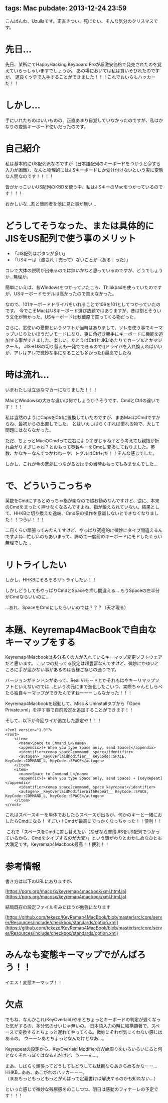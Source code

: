 tags: Mac
pubdate: 2013-12-24 23:59
---
こんばんわ、Uzullaです。正直きつい、死にたい、そんな気分のクリスマスです。


# 先日…

先日、某所にてHappyHacking Keyboard Proが超激安価格で発売されたのを覚えていらっしゃいますでしょうか。
あの場においては私は買いそびれたのですが、  運良くツテで入手することができました！！！これでおいらもハッカーだ！！


# しかし…

手にいれたものはいいものの、正直あまり自覚していなかったのですが、私はかなりの変態キーボード使いだったのです。


# 自己紹介
私は基本的にUS配列派なのですが（日本語配列のキーボードをつかうと＠すら入力が困難）、なんと物理的にはJISキーボードしか受け付けないという実に変態な人間なのです！！！！

皆がかっこいいUS配列のKBDを使う中、私はJISキーのMacをつかっているのです！！！


おかしいな…割と賛同者を他に見た事が無い…


# どうしてそうなった、または具体的にJISをUS配列で使う事のメリット

* 「JIS配列はボタンが多い」
* 「USキーは（渡され｜売って）ないことが（ある｜った）」

コレで大体の説明が出来るのでは無いかなと思っているのですが、どうでしょうか…無理か。


簡単にいえば、昔Windowsをつかっていたころ、Thinkpadを使っていたのですが、USキーボードモデルは高かったので買えなかった。

なので、101キーボードドライバをいれることで106を101としてつかっていたのです。
今でこそMacはUSキーボード選び放題ではありますが、昔は割とそういう文化が無かった。USキーボードは秋葉原で買ってくる物だった。


さらに、窓使いの憂鬱というソフトが当時はありまして、ソレを使う事でキーマップいじりたいほうだいモードになり、兎に角好き勝手にキーボードに機能を追加する事ができました、楽しい。たとえばCtrlとJKLIあたりでカーソルとかマジクール。
JIS->USの切り替えも一発でできるので((ドライバを入れ換えればいいが、アレはアレで微妙な事になることも多かった))最高でしたね


# 時は流れ…

いまわたしは立派なマカーになりました！！！


MacとWindowsの大きな違いは何でしょうか？そうです、CmdとCtrlの違いです！！！


私は当然のようにCapsをCtrlに置換していたのですが、まあMacはCmdですからね、最初からの出直しでした。
とはいえしばらくすれば慣れる物で、大して問題にはならなかった。

ただ、ちょっとMacのCmdって左右によりすぎじゃね？どう考えても親指が折れ曲がりすぎじゃね？とおもって英数キーをCmdに変換しておりました。英数、かなキーなんてつかわねーや、トグルはCtrl+;だ！！そんな感じでした。


しかし、これが今の悲劇につながるとはその当時おもってもみませんでした…


# で、どういうこっちゃ

英数をCmdにするとめっちゃ指が楽なので超お勧めなんですけど、逆に、本来のCmdをまったく押せなくなるんですよね、指が鍛えられていない。結果として、HHKBに切り換えた途端、Cmd系の操作を意識しないとできなくなりました！！つらい！！！

二日くらい頑張ってみたんですけど、やっぱり究極的に微妙にタイプ間違えるんですよね…忙しいのもあいまって、諦めて一度前のキーボードにモドしたくらい無理でした…


# リトライしたい

しかし、HHKBにそろそろリトライしたい！！

しかしどうしてもやっぱりCmdとSpaceを押し間違える…
もうSpaceの左半分がCmdならいいのに…


…あれ、SpaceをCmdにしたらいいのでは？？？（天才現る）


# 本題、Keyremap4MacBookで自由なキーマップをする

Keyremap4Macbookは多分多くの人が入れているキーマップ変更ソフトウェアだと思います。
こいつの持ってる設定は超豊富なんですけど、微妙にかゆいところに手が届かない事があるのは皆様ご存じの通りです。

バージョンがドンドンがあって、Real Viモードとかそれもはやキーリマップソフトといえないのでは…という次元にまで進化したこいつ、実際ちゃんとしらべたら独自キーマップができたんですねーーーしらなかった！！！

Keyremap4Macbookを起動して、Misc & Uninstallタブから「Open Private.xml」を押す事で自前設定を追加することができます！！

そして、以下が今回ワイが追加した設定や！！！

```
<?xml version="1.0"?>
<root>
    <item>
      <name>Space to Cmmand_L</name>
      <appendix>(+ When you type Space only, send Space)</appendix>
      <identifier>remap.space2commandL_space</identifier>
      <autogen>__KeyOverlaidModifier__ KeyCode::SPACE, KeyCode::COMMAND_L, KeyCode::SPACE</autogen>
    </item>
    <item>
      <name>Space to Command_L</name>
      <appendix>(+ When you type Space only, send Space) + [KeyRepeat]</appendix>
      <identifier>remap.space2commandL_space_keyrepeat</identifier>
      <autogen>__KeyOverlaidModifierWithRepeat__ KeyCode::SPACE, KeyCode::COMMAND_L, KeyCode::SPACE</autogen>
    </item>
</root>
```

これはスペースキーを単体でおしたらスペースが出るが、何かのキーと一緒におしたらCmdになる！
すごい！Cmdが最高にでっかくなっちゃった！！便利！！

 これで「スペースをCmdに差し替えたい（なぜなら普段JISをUS配列でつかっているから、Cmdをタイプするのが大変）」という頭がわりとおかしめなひとも大満足です。Keyremap4Macbook最高！！便利！！


# 参考情報

書き方は以下のURLにありますが、

[https://pqrs.org/macosx/keyremap4macbook/xml.html.ja](https://pqrs.org/macosx/keyremap4macbook/xml.html.ja)

結局既存の設定ファイルをみたほうが勉強になります

[https://github.com/tekezo/KeyRemap4MacBook/blob/master/src/core/server/Resources/include/checkbox/standards/option.xml](https://github.com/tekezo/KeyRemap4MacBook/blob/master/src/core/server/Resources/include/checkbox/standards/option.xml)


# みんなも変態キーマップでがんばろう！！

イエス！変態キーマップ！！


# 欠点
でもね、なんかこれ(KeyOverlaid)やるとちょっとキーボードの判定が遅くなった気がするの、多分気のせいじゃ無いの。
日本語入力の時に結構顕著で、スペースで変換するとちょっと遅れてやってくる。微妙にそれが気にくわない感じはあるの。
ウーーンあとちょっとなんだけどなあ…。

Keyrepeatの設定から、KeyOverlaid ModifierのWait周りをいろいろいじると何となくそれっぽくはなるんだけど、うーーん…。

まあ、しばらく頑張ってどうしてもどうしても駄目ならあきらめるかなーー…HHKB…ああ、あこがれのハッカーーー。  
（まあもっともっともっとがんばって定義書けば解決するのかも知れない…）



といった感じで微妙な残尿感をのこしつつ、明日は感動のフィナーレの予定です！！！
